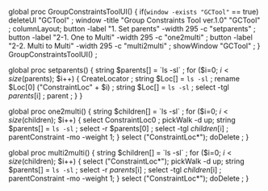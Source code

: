 global proc GroupConstraintsToolUI()
{
    if(`window -exists "GCTool"` == true)
    deleteUI "GCTool" ;
    window -title "Group Constraints Tool ver.1.0" "GCTool" ;
    columnLayout;
    button -label "1. Set parents" -width 295 -c "setparents" ;
    button -label "2-1. One to Multi" -width 295 -c "one2multi" ;
    button -label "2-2. Multi to Multi" -width 295 -c "multi2multi" ;
    showWindow "GCTool" ;
}
GroupConstraintsToolUI() ;

global proc setparents()
{
    string $parents[] = `ls -sl` ;
    for ($i=0; $i<size($parents); $i++)
        {
            CreateLocator ;
            string $Loc[] = `ls -sl` ;
            rename $Loc[0] ("ConstraintLoc" + $i) ;
            string $Loc[] = `ls -sl` ;
            select -tgl $parents[$i] ;
            parent ;
        }
}

global proc one2multi()
{
    string $children[] = `ls -sl` ;
    for ($i=0; $i<size($children); $i++)
        {
            select ConstraintLoc0 ;
            pickWalk -d up;
            string $parents[] = `ls -sl` ;
            select -r $parents[0] ;
            select -tgl $children[$i] ;
            parentConstraint -mo -weight 1;
        }
     select ("ConstraintLoc*");
     doDelete ;
}

global proc multi2multi()
{
    string $children[] = `ls -sl` ;
    for ($i=0; $i<size($children); $i++)
        {
            select ("ConstraintLoc*");
            pickWalk -d up;
            string $parents[] = `ls -sl` ;
            select -r $parents[$i] ;
            select -tgl $children[$i] ;
            parentConstraint -mo -weight 1;
        }
     select ("ConstraintLoc*");
     doDelete ;
}
